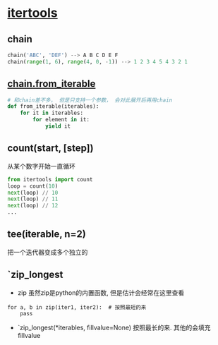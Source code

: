 # [itertools](https://docs.python.org/3/library/itertools.html)

## chain

```python
chain('ABC', 'DEF') --> A B C D E F
chain(range(1, 6), range(4, 0, -1)) --> 1 2 3 4 5 4 3 2 1
```

## [chain.from_iterable](https://docs.python.org/3/library/itertools.html#itertools.chain.from_iterable)

```python
# 和chain差不多， 但是只支持一个参数， 会对此展开后再用chain
def from_iterable(iterables):
    for it in iterables:
        for element in it:
            yield it
```

## count(start, [step])  
从某个数字开始一直循环


```python
from itertools import count
loop = count(10)
next(loop) // 10
next(loop) // 11
next(loop) // 12
...
```

## tee(iterable, n=2)
把一个迭代器变成多个独立的

## `zip_longest
* zip
虽然zip是python的内置函数, 但是估计会经常在这里查看
```
for a, b in zip(iter1, iter2):  # 按照最短的来
    pass
```
* `zip_longest(*iterables, fillvalue=None)
按照最长的来. 其他的会填充fillvalue
